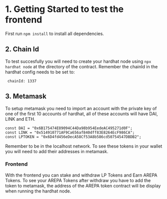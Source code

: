 # 1. Getting Started to test the frontend 
First run `npm install` to install all dependencies.

## 2. Chain Id 
To test succesfully you will need to create your hardhat node using `npx hardhat node` at the directory of the contract.
Remember the chainId in the hardhat config needs to be set to:
```
 chainId: 1337
```

## 3. Metamask 
To setup metamask you need to import an account with the private key of one of the first 10 accounts of hardhat, all of these accounts will have DAI, LINK and ETH.
```
const DAI = "0x6B175474E89094C44Da98b954EedeAC495271d0F";
const LINK = "0x514910771AF9Ca656af840dff83E8264EcF986CA";
const LPTOKEN = "0x6D4fd456eDecA58Cf53A8b586cd50754547DBDB2";
```
Remember to be in the localhost network.
To see these tokens in your wallet you will need to add their addresses in metamask.

### Frontend
With the frontend you can stake and withdraw LP Tokens and Earn AREPA Tokens.
To see your AREPA Tokens after withdraw you have to add the token to metamask, the address of the AREPA token contract will be display when running the hardhat node. 